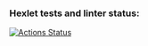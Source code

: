 ### Hexlet tests and linter status:
[![Actions Status](https://github.com/DariaV17/java-project-61/actions/workflows/hexlet-check.yml/badge.svg)](https://github.com/DariaV17/java-project-61/actions)